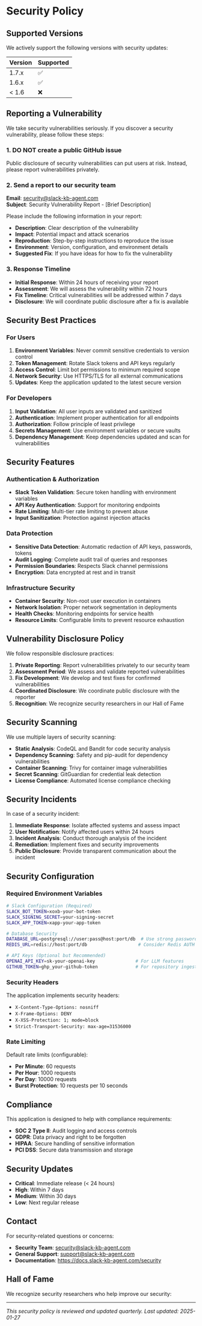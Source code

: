 # Security Policy

## Supported Versions

We actively support the following versions with security updates:

| Version | Supported          |
| ------- | ------------------ |
| 1.7.x   | :white_check_mark: |
| 1.6.x   | :white_check_mark: |
| < 1.6   | :x:                |

## Reporting a Vulnerability

We take security vulnerabilities seriously. If you discover a security vulnerability, please follow these steps:

### 1. DO NOT create a public GitHub issue

Public disclosure of security vulnerabilities can put users at risk. Instead, please report vulnerabilities privately.

### 2. Send a report to our security team

**Email**: security@slack-kb-agent.com  
**Subject**: Security Vulnerability Report - [Brief Description]

Please include the following information in your report:

- **Description**: Clear description of the vulnerability
- **Impact**: Potential impact and attack scenarios
- **Reproduction**: Step-by-step instructions to reproduce the issue
- **Environment**: Version, configuration, and environment details
- **Suggested Fix**: If you have ideas for how to fix the vulnerability

### 3. Response Timeline

- **Initial Response**: Within 24 hours of receiving your report
- **Assessment**: We will assess the vulnerability within 72 hours
- **Fix Timeline**: Critical vulnerabilities will be addressed within 7 days
- **Disclosure**: We will coordinate public disclosure after a fix is available

## Security Best Practices

### For Users

1. **Environment Variables**: Never commit sensitive credentials to version control
2. **Token Management**: Rotate Slack tokens and API keys regularly
3. **Access Control**: Limit bot permissions to minimum required scope
4. **Network Security**: Use HTTPS/TLS for all external communications
5. **Updates**: Keep the application updated to the latest secure version

### For Developers

1. **Input Validation**: All user inputs are validated and sanitized
2. **Authentication**: Implement proper authentication for all endpoints
3. **Authorization**: Follow principle of least privilege
4. **Secrets Management**: Use environment variables or secure vaults
5. **Dependency Management**: Keep dependencies updated and scan for vulnerabilities

## Security Features

### Authentication & Authorization
- **Slack Token Validation**: Secure token handling with environment variables
- **API Key Authentication**: Support for monitoring endpoints
- **Rate Limiting**: Multi-tier rate limiting to prevent abuse
- **Input Sanitization**: Protection against injection attacks

### Data Protection
- **Sensitive Data Detection**: Automatic redaction of API keys, passwords, tokens
- **Audit Logging**: Complete audit trail of queries and responses
- **Permission Boundaries**: Respects Slack channel permissions
- **Encryption**: Data encrypted at rest and in transit

### Infrastructure Security
- **Container Security**: Non-root user execution in containers
- **Network Isolation**: Proper network segmentation in deployments
- **Health Checks**: Monitoring endpoints for service health
- **Resource Limits**: Configurable limits to prevent resource exhaustion

## Vulnerability Disclosure Policy

We follow responsible disclosure practices:

1. **Private Reporting**: Report vulnerabilities privately to our security team
2. **Assessment Period**: We assess and validate reported vulnerabilities
3. **Fix Development**: We develop and test fixes for confirmed vulnerabilities
4. **Coordinated Disclosure**: We coordinate public disclosure with the reporter
5. **Recognition**: We recognize security researchers in our Hall of Fame

## Security Scanning

We use multiple layers of security scanning:

- **Static Analysis**: CodeQL and Bandit for code security analysis
- **Dependency Scanning**: Safety and pip-audit for dependency vulnerabilities
- **Container Scanning**: Trivy for container image vulnerabilities
- **Secret Scanning**: GitGuardian for credential leak detection
- **License Compliance**: Automated license compliance checking

## Security Incidents

In case of a security incident:

1. **Immediate Response**: Isolate affected systems and assess impact
2. **User Notification**: Notify affected users within 24 hours
3. **Incident Analysis**: Conduct thorough analysis of the incident
4. **Remediation**: Implement fixes and security improvements
5. **Public Disclosure**: Provide transparent communication about the incident

## Security Configuration

### Required Environment Variables

```bash
# Slack Configuration (Required)
SLACK_BOT_TOKEN=xoxb-your-bot-token
SLACK_SIGNING_SECRET=your-signing-secret
SLACK_APP_TOKEN=xapp-your-app-token

# Database Security
DATABASE_URL=postgresql://user:pass@host:port/db  # Use strong passwords
REDIS_URL=redis://host:port/db                   # Consider Redis AUTH

# API Keys (Optional but Recommended)
OPENAI_API_KEY=sk-your-openai-key               # For LLM features
GITHUB_TOKEN=ghp_your-github-token              # For repository ingestion
```

### Security Headers

The application implements security headers:

- `X-Content-Type-Options: nosniff`
- `X-Frame-Options: DENY`
- `X-XSS-Protection: 1; mode=block`
- `Strict-Transport-Security: max-age=31536000`

### Rate Limiting

Default rate limits (configurable):

- **Per Minute**: 60 requests
- **Per Hour**: 1000 requests  
- **Per Day**: 10000 requests
- **Burst Protection**: 10 requests per 10 seconds

## Compliance

This application is designed to help with compliance requirements:

- **SOC 2 Type II**: Audit logging and access controls
- **GDPR**: Data privacy and right to be forgotten
- **HIPAA**: Secure handling of sensitive information
- **PCI DSS**: Secure data transmission and storage

## Security Updates

- **Critical**: Immediate release (< 24 hours)
- **High**: Within 7 days
- **Medium**: Within 30 days
- **Low**: Next regular release

## Contact

For security-related questions or concerns:

- **Security Team**: security@slack-kb-agent.com
- **General Support**: support@slack-kb-agent.com
- **Documentation**: https://docs.slack-kb-agent.com/security

## Hall of Fame

We recognize security researchers who help improve our security:

<!-- This section will be updated as we receive vulnerability reports -->

---

*This security policy is reviewed and updated quarterly. Last updated: 2025-01-27*